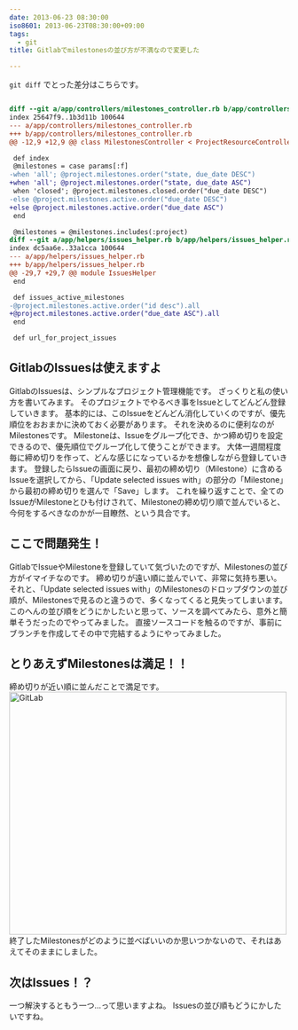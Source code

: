 ```yaml
---
date: 2013-06-23 08:30:00
iso8601: 2013-06-23T08:30:00+09:00
tags:
  - git
title: Gitlabでmilestonesの並び方が不満なので変更した

---
```


`git diff` でとった差分はこちらです。 

```diff

diff --git a/app/controllers/milestones_controller.rb b/app/controllers/milestones_controller.rb
index 25647f9..1b3d11b 100644
--- a/app/controllers/milestones_controller.rb
+++ b/app/controllers/milestones_controller.rb
@@ -12,9 +12,9 @@ class MilestonesController < ProjectResourceController

 def index
 @milestones = case params[:f]
-when 'all'; @project.milestones.order("state, due_date DESC")
+when 'all'; @project.milestones.order("state, due_date ASC")
 when 'closed'; @project.milestones.closed.order("due_date DESC")
-else @project.milestones.active.order("due_date DESC")
+else @project.milestones.active.order("due_date ASC")
 end

 @milestones = @milestones.includes(:project)
diff --git a/app/helpers/issues_helper.rb b/app/helpers/issues_helper.rb
index dc5aa6e..33a1cca 100644
--- a/app/helpers/issues_helper.rb
+++ b/app/helpers/issues_helper.rb
@@ -29,7 +29,7 @@ module IssuesHelper
 end

 def issues_active_milestones
-@project.milestones.active.order("id desc").all
+@project.milestones.active.order("due_date ASC").all
 end

 def url_for_project_issues
``` 

## GitlabのIssuesは使えますよ
GitlabのIssuesは、シンプルなプロジェクト管理機能です。
ざっくりと私の使い方を書いてみます。
そのプロジェクトでやるべき事をIssueとしてどんどん登録していきます。
基本的には、このIssueをどんどん消化していくのですが、優先順位をおおまかに決めておく必要があります。
それを決めるのに便利なのがMilestonesです。
Milestoneは、Issueをグループ化でき、かつ締め切りを設定できるので、優先順位でグループ化して使うことができます。
大体一週間程度毎に締め切りを作って、どんな感じになっているかを想像しながら登録していきます。
登録したらIssueの画面に戻り、最初の締め切り（Milestone）に含めるIssueを選択してから、「Update selected issues with」の部分の「Milestone」から最初の締め切りを選んで「Save」します。
これを繰り返すことで、全てのIssueがMilestoneとひも付けされて、Milestoneの締め切り順で並んでいると、今何をするべきなのかが一目瞭然、という具合です。

## ここで問題発生！
GitlabでIssueやMilestoneを登録していて気づいたのですが、Milestonesの並び方がイマイチなのです。
締め切りが遠い順に並んでいて、非常に気持ち悪い。
それと、「Update selected issues with」のMilestonesのドロップダウンの並び順が、Milestonesで見るのと違うので、多くなってくると見失ってしまいます。
このへんの並び順をどうにかしたいと思って、ソースを調べてみたら、意外と簡単そうだったのでやってみました。
直接ソースコードを触るのですが、事前にブランチを作成してその中で完結するようにやってみました。

## とりあえずMilestonesは満足！！
締め切りが近い順に並んだことで満足です。 <a href="http://www.flickr.com/photos/33967289@N07/9109976374/" title="GitLab by nqou.net, on Flickr"><img src="http://farm4.staticflickr.com/3794/9109976374_c2cdf3ac96.jpg" width="500" height="438" alt="GitLab"></a>
終了したMilestonesがどのように並べばいいのか思いつかないので、それはあえてそのままにしました。

## 次はIssues！？
一つ解決するともう一つ…って思いますよね。
Issuesの並び順もどうにかしたいですね。
